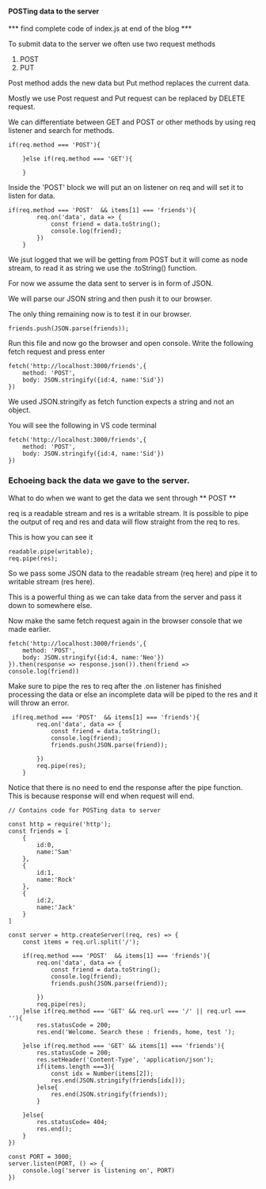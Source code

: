 #### POSTing data to the server


*** find complete code of index.js at end of the blog ***

To submit data to the server we often use two request methods

1. POST
2. PUT

Post method adds the new data but Put method replaces the current data. 

Mostly we use Post request and Put request can be replaced by DELETE request.

We can differentiate between GET and POST or other methods by using req listener and search for methods.

```
if(req.method === 'POST'){

    }else if(req.method === 'GET'){
        
    }
```

Inside the 'POST' block we will put an on listener on req and will set it to listen for data.

```
if(req.method === 'POST'  && items[1] === 'friends'){
        req.on('data', data => {
            const friend = data.toString();
            console.log(friend);
        })
    }

```

We jsut logged that we will be getting from POST but it will come as node stream, to read it as string we use the .toString() function.

For now we assume the data sent to server is in form of JSON.

We will parse our JSON string and then push it to our browser.

The only thing remaining now is to test it in our browser.

```
friends.push(JSON.parse(friends));

```

Run this file and now go the browser and open console. Write the following fetch request and press enter

```
fetch('http://localhost:3000/friends',{
    method: 'POST',
    body: JSON.stringify({id:4, name:'Sid'})
})

```
We used JSON.stringify as fetch function expects a string and not an object.

You will see the following in VS code terminal

```
fetch('http://localhost:3000/friends',{
    method: 'POST',
    body: JSON.stringify({id:4, name:'Sid'})
})

```

### Echoeing back the data we gave to the server.

What to do when we want to get the data we sent through ** POST **

req is a readable stream and res is a writable stream. It is possible to pipe the output of req and res and data will flow straight from the req to res.

This is how you can see it

```
readable.pipe(writable);
req.pipe(res);

```

So we pass some JSON data to the readable stream (req here) and pipe it to writable stream (res here).

This is a powerful thing as we can take data from the server and pass it down to somewhere else.

Now make the same fetch request again in the browser console that we made earlier.

```
fetch('http://localhost:3000/friends',{
    method: 'POST',
    body: JSON.stringify({id:4, name:'Neo'})
}).then(response => response.json()).then(friend => console.log(friend))

```
Make sure to pipe the res to req after the .on listener has finished processing the data or else an incomplete data will be piped to the res and it will throw an error.

```
 if(req.method === 'POST'  && items[1] === 'friends'){
        req.on('data', data => {
            const friend = data.toString();
            console.log(friend);
            friends.push(JSON.parse(friend));
            
        })
        req.pipe(res);
    }
```

Notice that there is no need to end the response after the pipe function. This is because response will end when request will end.

```
// Contains code for POSTing data to server

const http = require('http');
const friends = [
    {
        id:0,
        name:'Sam'
    },
    {
        id:1,
        name:'Rock'
    },
    {
        id:2,
        name:'Jack'
    }
]

const server = http.createServer((req, res) => {
    const items = req.url.split('/');

    if(req.method === 'POST'  && items[1] === 'friends'){
        req.on('data', data => {
            const friend = data.toString();
            console.log(friend);
            friends.push(JSON.parse(friend));
            
        })
        req.pipe(res);
    }else if(req.method === 'GET' && req.url === '/' || req.url === ''){
        res.statusCode = 200;
        res.end('Welcome. Search these : friends, home, test ');
        
    }else if(req.method === 'GET' && items[1] === 'friends'){
        res.statusCode = 200;
        res.setHeader('Content-Type', 'application/json');
        if(items.length ===3){
            const idx = Number(items[2]);
            res.end(JSON.stringify(friends[idx]));
        }else{
            res.end(JSON.stringify(friends));
        }
        
    }else{
        res.statusCode= 404;
        res.end();
    }
})

const PORT = 3000;
server.listen(PORT, () => {
    console.log('server is listening on', PORT)
})

```